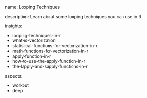 name: Looping Techniques

description: Learn about some looping techniques you can use in R.

insights:
  - looping-techniques-in-r
  - what-is-vectorization
  - statistical-functions-for-vectorization-in-r
  - math-functions-for-vectorization-in-r
  - apply-function-in-r
  - how-to-use-the-apply-function-in-r
  - the-lapply-and-sapply-functions-in-r

aspects:
  - workout
  - deep